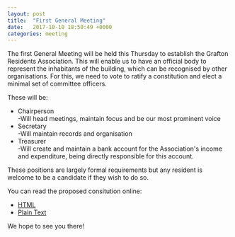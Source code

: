 ```yaml
---
layout: post
title:  "First General Meeting"
date:   2017-10-10 18:50:49 +0000
categories: meeting
---
```


The first General Meeting will be held this Thursday to establish the 
Grafton Residents Association. This will enable us to have an official body to
represent the inhabitants of the building, which can be recognised by other organisations.
For this, we need to vote to ratify a constitution and elect a minimal set of committee officers.

These will be:
<ul>
	<li>
		Chairperson
		<br />-Will head meetings, maintain focus and be our most prominent voice
	</li>
	<li>
		Secretary
		<br />-Will maintain records and organisation
	</li>
	<li>
	Treasurer
	<br />-Will create and maintain a bank account for the Association's income and expenditure, being directly responsible for this account.
	</li>
</ul>
		
These positions are largely formal requirements but any resident is welcome to be a candidate if they wish to do so.
 
You can read the proposed consitution online:
<ul>
	<li><a href="/site/files/Draft%20Constitution%202017">HTML</a></li>
	<li><a href="/site/files/Draft%20Constitution%202017.txt">Plain Text</a></li>
</ul>
	
We hope to see you there!

